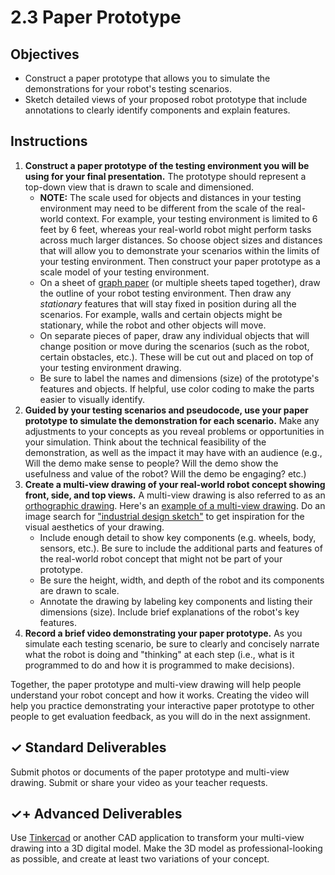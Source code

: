# 2.3 Paper Prototype

## Objectives

* Construct a paper prototype that allows you to simulate the demonstrations for your robot's testing scenarios.
* Sketch detailed views of your proposed robot prototype that include annotations to clearly identify components and explain features.

## Instructions

1. **Construct a paper prototype of the testing environment you will be using for your final presentation.** The prototype should represent a top-down view that is drawn to scale and dimensioned.
   * **NOTE:** The scale used for objects and distances in your testing environment may need to be different from the scale of the real-world context. For example, your testing environment is limited to 6 feet by 6 feet, whereas your real-world robot might perform tasks across much larger distances. So choose object sizes and distances that will allow you to demonstrate your scenarios within the limits of your testing environment. Then construct your paper prototype as a scale model of your testing environment.
   * On a sheet of [graph paper](https://incompetech.com/graphpaper/plain/) \(or multiple sheets taped together\), draw the outline of your robot testing environment. Then draw any _stationary_ features that will stay fixed in position during all the scenarios. For example, walls and certain objects might be stationary, while the robot and other objects will move.
   * On separate pieces of paper, draw any individual objects that will change position or move during the scenarios \(such as the robot, certain obstacles, etc.\). These will be cut out and placed on top of your testing environment drawing.
   * Be sure to label the names and dimensions \(size\) of the prototype's features and objects. If helpful, use color coding to make the parts easier to visually identify.
2. **Guided by your testing scenarios and pseudocode, use your paper prototype to simulate the demonstration for each scenario.** Make any adjustments to your concepts as you reveal problems or opportunities in your simulation. Think about the technical feasibility of the demonstration, as well as the impact it may have with an audience \(e.g., Will the demo make sense to people? Will the demo show the usefulness and value of the robot? Will the demo be engaging? etc.\)
3. **Create a multi-view drawing of your real-world robot concept showing front, side, and top views.** A multi-view drawing is also referred to as an [orthographic drawing](http://www.technologystudent.com/prddes1/orthogrp1.html). Here's an [example of a multi-view drawing](https://mir-s3-cdn-cf.behance.net/project_modules/fs/d226d626744645.56359cc419503.jpg). Do an image search for ["industrial design sketch"](https://www.google.com/search?q=industrial+design+sketch&tbm=isch&tbo=u&source=univ&sa=X&ved=0ahUKEwijscW0qdXZAhXo44MKHQriDWsQsAQIJg&biw=1440&bih=782) to get inspiration for the visual aesthetics of your drawing.
   * Include enough detail to show key components \(e.g. wheels, body, sensors, etc.\). Be sure to include the additional parts and features of the real-world robot concept that might not be part of your prototype.
   * Be sure the height, width, and depth of the robot and its components are drawn to scale.
   * Annotate the drawing by labeling key components and listing their dimensions \(size\). Include brief explanations of the robot's key features.
4. **Record a brief video demonstrating your paper prototype.** As you simulate each testing scenario, be sure to clearly and concisely narrate what the robot is doing and "thinking" at each step \(i.e., what is it programmed to do and how it is programmed to make decisions\).

Together, the paper prototype and multi-view drawing will help people understand your robot concept and how it works. Creating the video will help you practice demonstrating your interactive paper prototype to other people to get evaluation feedback, as you will do in the next assignment.

## ✓ Standard Deliverables

Submit photos or documents of the paper prototype and multi-view drawing. Submit or share your video as your teacher requests.

## ✓+ Advanced Deliverables

Use [Tinkercad](https://www.tinkercad.com/) or another CAD application to transform your multi-view drawing into a 3D digital model. Make the 3D model as professional-looking as possible, and create at least two variations of your concept.

